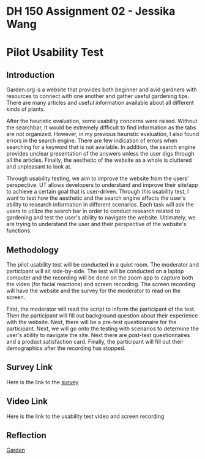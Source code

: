 # DH 150 Assignment 02 - Jessika Wang
# Pilot Usability Test
## Introduction
Garden.org is a website that provides both beginner and avid gardners with resources to connect with one another and gather useful gardening tips. There are many articles and useful information available about all different kinds of plants. 


After the heuristic evaluation, some usability concerns were raised. Without the searchbar, it would be extremely difficult to find information as the tabs are not organized. However, in my previous heuristic evaluation, I also found errors in the search engine. There are few indication of errors when searching for a keyword that is not available. In addition, the search engine provides unclear presentation of the answers unless the user digs through all the articles. Finally, the aesthetic of the website as a whole is cluttered and unpleasant to look at. 


Through usability testing, we aim to improve the website from the users' perspective. UT allows developers to understand and improve their site/app to achieve a certain goal that is user-driven. Through this usability test, I want to test how the aesthetic and the search engine affects the user's ability to research information in different scenarios. Each task will ask the users to utilize the search bar in order to conduct research related to gardening and test the user's ability to navigate the website. Ultimately, we are trying to understand the user and their perspective of the website's functions. 

## Methodology 
The pilot usability test will be conducted in a quiet room. The moderator and participant will sit side-by-side. The test will be conducted on a laptop computer and the recording will be done on the zoom app to capture both the video (for facial reactions) and screen recording. The screen recording will have the website and the survey for the moderator to read on the screen. 


First, the moderator will read the script to inform the participant of the test. Then the participant will fill out background question about their experience with the website. Next, there will be a pre-test questionnaire for the participant. Next, we will go onto the testing with scenarios to determine the user's ability to navigate the site. Next there are post-test questionnaires and a product satisfaction card. Finally, the participant will fill out their demographics after the recording has stopped. 

## Survey Link
Here is the link to the [survey](https://forms.gle/7JAvB9ynFDmYGLMr5)

## Video Link
Here is the link to the usability test video and screen recording

## Reflection

[Garden](https://garden.org/)
